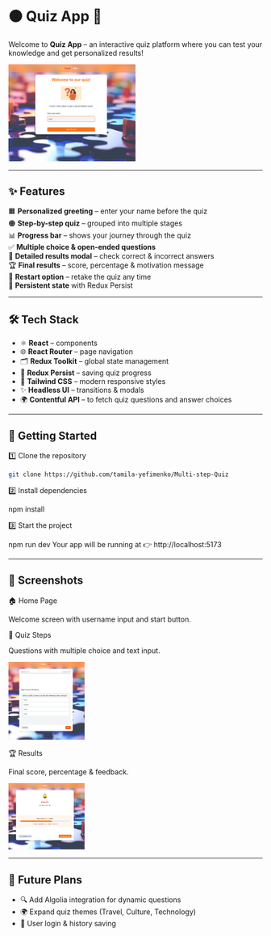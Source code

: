 # 🟠 Quiz App 🎉

Welcome to **Quiz App** – an interactive quiz platform where you can test your knowledge and get personalized results!

<img src="/public/screenshots/home.png" alt="Home Screenshot" style="width:50%;"/>

---

## ✨ Features

🟧 **Personalized greeting** – enter your name before the quiz  
🟠 **Step-by-step quiz** – grouped into multiple stages  
📊 **Progress bar** – shows your journey through the quiz  
✅ **Multiple choice & open-ended questions**  
📂 **Detailed results modal** – check correct & incorrect answers  
🏆 **Final results** – score, percentage & motivation message  
🔄 **Restart option** – retake the quiz any time  
💾 **Persistent state** with Redux Persist

---

## 🛠️ Tech Stack

- ⚛️ **React** – components
- 🌐 **React Router** – page navigation
- 🗂 **Redux Toolkit** – global state management
- 💾 **Redux Persist** – saving quiz progress
- 🎨 **Tailwind CSS** – modern responsive styles
- ✨ **Headless UI** – transitions & modals
- 🌍 **Contentful API** – to fetch quiz questions and answer choices

---

## 🚀 Getting Started

1️⃣ Clone the repository

```bash
git clone https://github.com/tamila-yefimenko/Multi-step-Quiz

```

2️⃣ Install dependencies

npm install

3️⃣ Start the project

npm run dev
Your app will be running at 👉 http://localhost:5173

---

## 📸 Screenshots

🏠 Home Page

Welcome screen with username input and start button.

📝 Quiz Steps

Questions with multiple choice and text input.

<img src="/public/screenshots/quiz.png" alt="Quiz Screenshot" style="width:30%;"/>

🏆 Results

Final score, percentage & feedback.

<img src="/public/screenshots/results.png" alt="Results Screenshot" style="width:30%;"/>

---

## 🔮 Future Plans

- 🔍 Add Algolia integration for dynamic questions
- 🌍 Expand quiz themes (Travel, Culture, Technology)
- 👤 User login & history saving

